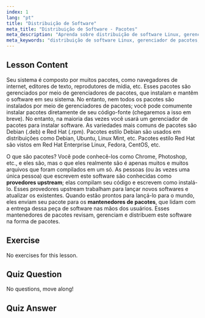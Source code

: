 ```yaml
---
index: 1
lang: "pt"
title: "Distribuição de Software"
meta_title: "Distribuição de Software - Pacotes"
meta_description: "Aprenda sobre distribuição de software Linux, gerenciadores de pacotes e tipos de pacotes como .deb e .rpm. Entenda como o software é gerenciado em sistemas Linux."
meta_keywords: "distribuição de software Linux, gerenciador de pacotes, .deb, .rpm, pacotes Linux, Linux para iniciantes, tutorial Linux, instalação de software"
---
```


## Lesson Content

Seu sistema é composto por muitos pacotes, como navegadores de internet, editores de texto, reprodutores de mídia, etc. Esses pacotes são gerenciados por meio de gerenciadores de pacotes, que instalam e mantêm o software em seu sistema. No entanto, nem todos os pacotes são instalados por meio de gerenciadores de pacotes; você pode comumente instalar pacotes diretamente de seu código-fonte (chegaremos a isso em breve). No entanto, na maioria das vezes você usará um gerenciador de pacotes para instalar software. As variedades mais comuns de pacotes são Debian (.deb) e Red Hat (.rpm). Pacotes estilo Debian são usados em distribuições como Debian, Ubuntu, Linux Mint, etc. Pacotes estilo Red Hat são vistos em Red Hat Enterprise Linux, Fedora, CentOS, etc.

O que são pacotes? Você pode conhecê-los como Chrome, Photoshop, etc., e eles são, mas o que eles realmente são é apenas muitos e muitos arquivos que foram compilados em um só. As pessoas (ou às vezes uma única pessoa) que escrevem este software são conhecidas como **provedores upstream**; elas compilam seu código e escrevem como instalá-lo. Esses provedores upstream trabalham para lançar novos softwares e atualizar os existentes. Quando estão prontos para lançá-lo para o mundo, eles enviam seu pacote para os **mantenedores de pacotes**, que lidam com a entrega dessa peça de software nas mãos dos usuários. Esses mantenedores de pacotes revisam, gerenciam e distribuem este software na forma de pacotes.

## Exercise

No exercises for this lesson.

## Quiz Question

No questions, move along!

## Quiz Answer
